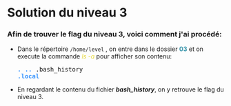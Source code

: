 # Solution du niveau 3
### Afin de trouver le flag du niveau 3, voici comment j'ai procédé:

- Dans le répertoire `/home/level` , on entre dans le dossier <b style="color:#3794aa">03</b> et on execute la commande <i style = 'color:#E6D737'>ls -a</i> pour afficher son contenu:  <pre><b style="color:#3794FF">.  ..  </b>.bash_history  <b style="color:#3794FF">.local</b></pre>

- En regardant le contenu du fichier ***bash_history***, on y retrouve le flag du niveau 3.